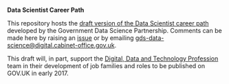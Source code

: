  **Data Scientist Career Path**

This repository hosts the [draft version of the Data Scientist career path](index.md) developed by the Government Data Science Partnership.
Comments can be made here by raising an [issue](https://github.com/ivyleavedtoadflax/data_scientist_career_path/issues) or by emailing <gds-data-science@digital.cabinet-office.gov.uk>.

This draft will, in part, support the [Digital, Data and Technology Profession](https://www.gov.uk/government/organisations/digital-data-and-technology-professions) team in their development of job families and roles to be published on GOV.UK in early 2017.
